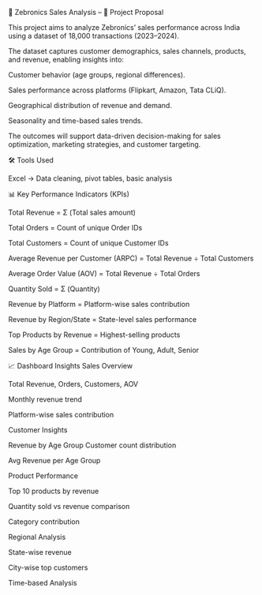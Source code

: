 📄 Zebronics Sales Analysis –
📌 Project Proposal

This project aims to analyze Zebronics’ sales performance across India using a dataset of 18,000 transactions (2023–2024).

The dataset captures customer demographics, sales channels, products, and revenue, enabling insights into:

Customer behavior (age groups, regional differences).

Sales performance across platforms (Flipkart, Amazon, Tata CLiQ).

Geographical distribution of revenue and demand.

Seasonality and time-based sales trends.

The outcomes will support data-driven decision-making for sales optimization, marketing strategies, and customer targeting.


🛠 Tools Used

Excel → Data cleaning, pivot tables, basic analysis


📊 Key Performance Indicators (KPIs)

Total Revenue = Σ (Total sales amount)

Total Orders = Count of unique Order IDs

Total Customers = Count of unique Customer IDs

Average Revenue per Customer (ARPC) = Total Revenue ÷ Total Customers

Average Order Value (AOV) = Total Revenue ÷ Total Orders

Quantity Sold = Σ (Quantity)

Revenue by Platform = Platform-wise sales contribution

Revenue by Region/State = State-level sales performance

Top Products by Revenue = Highest-selling products

Sales by Age Group = Contribution of Young, Adult, Senior

📈 Dashboard Insights
Sales Overview 

Total Revenue, Orders, Customers, AOV

Monthly revenue trend 

Platform-wise sales contribution 

Customer Insights

Revenue by Age Group 
Customer count distribution 

Avg Revenue per Age Group 

Product Performance

Top 10 products by revenue 

Quantity sold vs revenue comparison

Category contribution

Regional Analysis

State-wise revenue 

City-wise top customers 

Time-based Analysis

